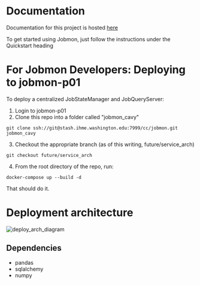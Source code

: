 # Documentation

Documentation for this project is hosted [here](http://dev-tomflem.ihme.washington.edu/docs/jobmon/current/index.html)

To get started using Jobmon, just follow the instructions under the Quickstart heading

# For Jobmon Developers: Deploying to jobmon-p01
To deploy a centralized JobStateManager and JobQueryServer:

1. Login to jobmon-p01
2. Clone this repo into a folder called "jobmon_cavy"
```
git clone ssh://git@stash.ihme.washington.edu:7999/cc/jobmon.git jobmon_cavy
```

3. Checkout the appropriate branch (as of this writing, future/service_arch)
```
git checkout future/service_arch
```

4. From the root directory of the repo, run:
```
docker-compose up --build -d
```

That should do it.


# Deployment architecture
![deploy_arch_diagram](https://hub.ihme.washington.edu/download/attachments/44702059/Screen%20Shot%202017-10-18%20at%202.49.30%20PM.png?version=1&modificationDate=1508363448371&api=v2)


## Dependencies
- pandas
- sqlalchemy
- numpy
